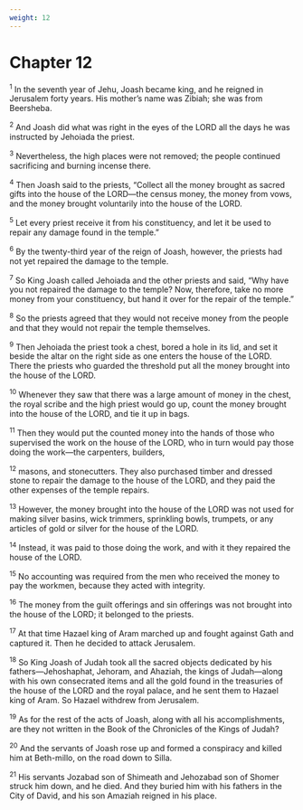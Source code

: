 ```yaml
---
weight: 12
---
```


# Chapter 12

<sup>1</sup> In the seventh year of Jehu, Joash became king, and he reigned in Jerusalem forty years. His mother’s name was Zibiah; she was from Beersheba. 

<sup>2</sup> And Joash did what was right in the eyes of the LORD all the days he was instructed by Jehoiada the priest. 

<sup>3</sup> Nevertheless, the high places were not removed; the people continued sacrificing and burning incense there. 

<sup>4</sup> Then Joash said to the priests, “Collect all the money brought as sacred gifts into the house of the LORD—the census money, the money from vows, and the money brought voluntarily into the house of the LORD. 

<sup>5</sup> Let every priest receive it from his constituency, and let it be used to repair any damage found in the temple.” 

<sup>6</sup> By the twenty-third year of the reign of Joash, however, the priests had not yet repaired the damage to the temple. 

<sup>7</sup> So King Joash called Jehoiada and the other priests and said, “Why have you not repaired the damage to the temple? Now, therefore, take no more money from your constituency, but hand it over for the repair of the temple.” 

<sup>8</sup> So the priests agreed that they would not receive money from the people and that they would not repair the temple themselves. 

<sup>9</sup> Then Jehoiada the priest took a chest, bored a hole in its lid, and set it beside the altar on the right side as one enters the house of the LORD. There the priests who guarded the threshold put all the money brought into the house of the LORD. 

<sup>10</sup> Whenever they saw that there was a large amount of money in the chest, the royal scribe and the high priest would go up, count the money brought into the house of the LORD, and tie it up in bags. 

<sup>11</sup> Then they would put the counted money into the hands of those who supervised the work on the house of the LORD, who in turn would pay those doing the work—the carpenters, builders, 

<sup>12</sup> masons, and stonecutters. They also purchased timber and dressed stone to repair the damage to the house of the LORD, and they paid the other expenses of the temple repairs. 

<sup>13</sup> However, the money brought into the house of the LORD was not used for making silver basins, wick trimmers, sprinkling bowls, trumpets, or any articles of gold or silver for the house of the LORD. 

<sup>14</sup> Instead, it was paid to those doing the work, and with it they repaired the house of the LORD. 

<sup>15</sup> No accounting was required from the men who received the money to pay the workmen, because they acted with integrity. 

<sup>16</sup> The money from the guilt offerings and sin offerings was not brought into the house of the LORD; it belonged to the priests. 

<sup>17</sup> At that time Hazael king of Aram marched up and fought against Gath and captured it. Then he decided to attack Jerusalem. 

<sup>18</sup> So King Joash of Judah took all the sacred objects dedicated by his fathers—Jehoshaphat, Jehoram, and Ahaziah, the kings of Judah—along with his own consecrated items and all the gold found in the treasuries of the house of the LORD and the royal palace, and he sent them to Hazael king of Aram. So Hazael withdrew from Jerusalem. 

<sup>19</sup> As for the rest of the acts of Joash, along with all his accomplishments, are they not written in the Book of the Chronicles of the Kings of Judah? 

<sup>20</sup> And the servants of Joash rose up and formed a conspiracy and killed him at Beth-millo, on the road down to Silla. 

<sup>21</sup> His servants Jozabad son of Shimeath and Jehozabad son of Shomer struck him down, and he died. And they buried him with his fathers in the City of David, and his son Amaziah reigned in his place. 


